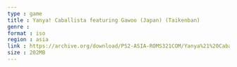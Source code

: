 ```yaml
---
type : game
title : Yanya! Caballista featuring Gawoo (Japan) (Taikenban)
genre : 
format : iso
region : asia
link : https://archive.org/download/PS2-ASIA-ROMS321COM/Yanya%21%20Caballista%20featuring%20Gawoo%20%28Japan%29%20%28Taikenban%29.7z
size : 202MB
---
```

